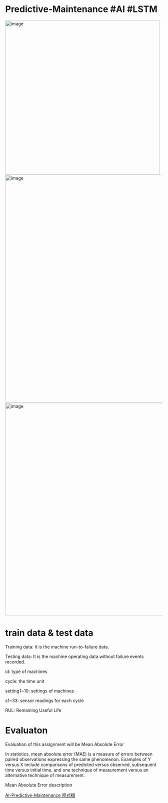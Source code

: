 # Predictive-Maintenance #AI #LSTM

<img width="494" alt="image" src="https://user-images.githubusercontent.com/68886395/215417288-b3391d36-3487-409e-9c79-f40a088472d4.png">
<img width="730" alt="image" src="https://user-images.githubusercontent.com/68886395/215417213-0aaf1e6e-b2fc-44e1-ab7f-47ceb54044ea.png">
<img width="680" alt="image" src="https://user-images.githubusercontent.com/68886395/215417624-829fa82c-7d0c-483a-ad8b-eab412a3bb40.png">

# train data & test data
Training data: It is the machine run-to-failure data.

Testing data: It is the machine operating data without failure events recorded.

id: type of machines

cycle: the time unit

setting1~10: settings of machines

s1~33: sensor readings for each cycle

RUL: Remaining Useful Life

# Evaluaton
Evaluation of this assignment will be Mean Absolute Error

In statistics, mean absolute error (MAE) is a measure of errors between paired observations expressing the same phenomenon. Examples of Y versus X include comparisons of predicted versus observed, subsequent time versus initial time, and one technique of measurement versus an alternative technique of measurement.

Mean Absolute Error description

[AI-Predictive-Maintenance 程式檔](https://github.com/shou0228/AI-Predictive-Maintenance/blob/main/111034531hw4.ipynb)
